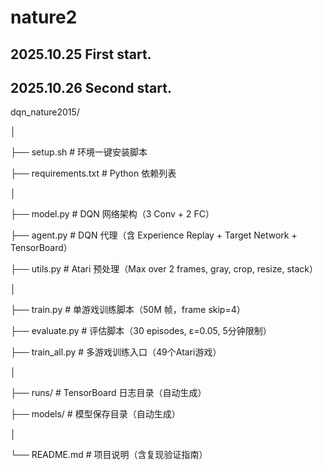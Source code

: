 # nature2

## 2025.10.25 First start.
## 2025.10.26 Second start.


dqn_nature2015/

│

├── setup.sh                     # 环境一键安装脚本

├── requirements.txt             # Python 依赖列表

│

├── model.py                     # DQN 网络架构（3 Conv + 2 FC）

├── agent.py                     # DQN 代理（含 Experience Replay + Target Network + TensorBoard）

├── utils.py                     # Atari 预处理（Max over 2 frames, gray, crop, resize, stack）

│

├── train.py                     # 单游戏训练脚本（50M 帧，frame skip=4）

├── evaluate.py                  # 评估脚本（30 episodes, ε=0.05, 5分钟限制）

├── train_all.py                 # 多游戏训练入口（49个Atari游戏）

│

├── runs/                        # TensorBoard 日志目录（自动生成）

├── models/                      # 模型保存目录（自动生成）

│

└── README.md                    # 项目说明（含复现验证指南）